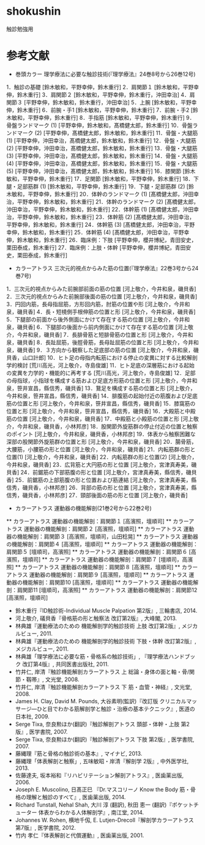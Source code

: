 shokushin
=========

触診勉強用


# 参考文献 
* 巻頭カラー 理学療法に必要な触診技術(『理学療法』24巻8号から26巻12号)

1．触診の基礎 [鈴木敏和，平野幸伸，鈴木重行]
2．肩関節１ [鈴木敏和，平野幸伸，鈴木重行]
3．肩関節２ [鈴木敏和，平野幸伸，鈴木重行，沖田幸治]
4．肩関節３ [平野幸伸，鈴木敏和，鈴木重行，沖田幸治]
5．上腕 [鈴木敏和，平野幸伸，鈴木重行]
6．前腕・手1 [鈴木敏和，平野幸伸，鈴木重行]
7．前腕・手2 [鈴木敏和，平野幸伸，鈴木重行]
8．手指筋 [鈴木敏和，平野幸伸，鈴木重行]
9．骨盤ランドマーク (1) [平野幸伸，鈴木敏和，髙橋健太郎，鈴木重行]
10．骨盤ランドマーク (2) [平野幸伸，髙橋健太郎，鈴木敏和，鈴木重行]
11．骨盤・大腿筋 (1) [平野幸伸，沖田幸治，髙橋健太郎，鈴木敏和，鈴木重行]
12．骨盤・大腿筋 (2) [平野幸伸，沖田幸治，髙橋健太郎，鈴木敏和，鈴木重行]
13．骨盤・大腿筋 (3) [平野幸伸，沖田幸治，髙橋健太郎，鈴木敏和，鈴木重行]
14．骨盤・大腿筋 (4) [平野幸伸，沖田幸治，髙橋健太郎，鈴木敏和，鈴木重行]
15．骨盤・大腿筋 (5) [平野幸伸，沖田幸治，髙橋健太郎，鈴木敏和，鈴木重行]
16．膝関節 [鈴木敏和，平野幸伸，鈴木重行]
17．足関節 [鈴木敏和，平野幸伸，鈴木重行]
18．下腿・足部筋群 (1) [鈴木敏和，平野幸伸，鈴木重行]
19．下腿・足部筋群 (2) [鈴木敏和，平野幸伸，鈴木重行]
20．体幹のランドマーク (1) [髙橋健太郎，沖田幸治，平野幸伸，鈴木敏和，鈴木重行]
21．体幹のランドマーク (2) [髙橋健太郎，沖田幸治，平野幸伸，鈴木敏和，鈴木重行]
22．体幹筋 (1) [髙橋健太郎，沖田幸治，平野幸伸，鈴木敏和，鈴木重行]
23．体幹筋 (2) [髙橋健太郎，沖田幸治，平野幸伸，鈴木敏和，鈴木重行]
24．体幹筋 (3) [髙橋健太郎，沖田幸治，平野幸伸，鈴木敏和，鈴木重行]
25．体幹筋 (4) [髙橋健太郎，沖田幸治，平野幸伸，鈴木敏和，鈴木重行]
26．臨床例：下肢 [平野幸伸，櫻井博紀，青田安史，栗田泰成，鈴木重行]
27．臨床例：上肢・体幹 [平野幸伸，櫻井博紀，青田安史，栗田泰成，鈴木重行]


* カラーアトラス 三次元的視点からみた筋の位置(『理学療法』22巻3号から24巻7号)

1．三次元的視点からみた前腕部前面の筋の位置 [河上敬介，今井和泉，磯貝香]
2．三次元的視点からみた前腕部後面の筋の位置 [河上敬介，今井和泉，磯貝香]
3．円回内筋，長母指屈筋，方形回内筋，肘筋の位置や形 [河上敬介，今井和泉，磯貝香]
4．長・短橈側手根伸筋の位置と形 [河上敬介，今井和泉，磯貝香]
5．下腿部の前面から後外側面にかけて存在する筋の位置 [河上敬介，今井和泉，磯貝香]
6．下腿部の後面から前内側面にかけて存在する筋の位置 [河上敬介，今井和泉，磯貝香]
7．長腓骨筋と短腓骨筋の位置と形 [河上敬介，今井和泉，磯貝香]
8．長趾屈筋，後脛骨筋，長母趾屈筋の位置と形 [河上敬介，今井和泉，磯貝香]
9．３方向から観察した足底部の筋の位置 [河上敬介，今井和泉，磯貝香，山口計郎]
10．ヒト足の母指内転筋における停止の変異に対する比較解剖学的検討 [荒川高光，河上敬介，寺島俊雄]
11．ヒト足底の深層筋における起始の変異を力学的・機能的に再考する [荒川高光，河上敬介，寺島俊雄]
12．足部の母指球，小指球を構成する筋および足底方形筋の位置と形 [河上敬介，今井和泉，笹井宣昌，縣信秀，磯貝香]
13．鵞足を構成する筋の位置と形 [河上敬介，今井和泉，笹井宣昌，縣信秀，磯貝香]
14．腓腹筋の起始付近の筋腹および足底筋の位置と形 [河上敬介，今井和泉，笹井宣昌，縣信秀，磯貝香]
15．膝窩筋の位置と形 [河上敬介，今井和泉，笹井宣昌，縣信秀，磯貝香]
16．大殿筋と中殿筋の位置 [河上敬介，今井和泉，磯貝香]
17．中殿筋と小殿筋の位置と形 [河上敬介，今井和泉，磯貝香，小林邦彦]
18．股関節外旋筋群の停止付近の位置と触察のポイント [河上敬介，今井和泉，磯貝香，小林邦彦]
19．体表から触察困難な深部の股関節外旋筋群の位置と形 [河上敬介，今井和泉，磯貝香]
20．腸骨筋，大腰筋，小腰筋の形と位置 [河上敬介，今井和泉，磯貝香]
21．内転筋群の形と位置(1) [河上敬介，今井和泉，磯貝香]
22．内転筋群の形と位置(2) [河上敬介，今井和泉，磯貝香]
23．広背筋と大円筋の形と位置 [河上敬介，宮津真寿美，磯貝香]
24．前鋸筋の下部筋腹の形と位置 [河上敬介，宮津真寿美，縣信秀，磯貝香]
25．前鋸筋の上部筋腹の形と位置および筋連結 [河上敬介，宮津真寿美，縣信秀，磯貝香，小林邦彦]
26．背部の筋の形と位置 [河上敬介，宮津真寿美，縣信秀，磯貝香，小林邦彦]
27．頸部後面の筋の形と位置 [河上敬介，磯貝香]

* カラーアトラス 運動器の機能解剖(21巻2号から22巻2号)

** カラーアトラス 運動器の機能解剖：肩関節１ [高濱照，壇順司]
** カラーアトラス 運動器の機能解剖：肩関節２ [高濱照，壇順司]
** カラーアトラス 運動器の機能解剖：肩関節３ [高濱照，壇順司，山田稔晃]
** カラーアトラス 運動器の機能解剖：肩関節４ [高濱照，壇順司]
** カラーアトラス 運動器の機能解剖：肩関節５ [壇順司，高濱照]
** カラーアトラス 運動器の機能解剖：肩関節６ [高濱照，壇順司]
** カラーアトラス 運動器の機能解剖：肩関節７ [壇順司，高濱照]
** カラーアトラス 運動器の機能解剖：肩関節８ [高濱照，壇順司]
** カラーアトラス 運動器の機能解剖：肩関節９ [高濱照，壇順司]
** カラーアトラス 運動器の機能解剖：肩関節10 [高濱照，壇順司]
** カラーアトラス 運動器の機能解剖：肩関節11 [壇順司，高濱照]
** カラーアトラス 運動器の機能解剖：肩関節12 [高濱照，壇順司]


* 鈴木重行『ID触診術-Individual Muscle Palpation 第2版』, 三輪書店, 2014.
* 河上敬介, 礒貝香『骨格筋の形と触察法 改訂第2版』, 大峰閣, 2013.
* 林典雄『運動療法のための 機能解剖学的触診技術 上肢 改訂第2版』, メジカルビュー, 2011.
* 林典雄『運動療法のための 機能解剖学的触診技術 下肢・体幹 改訂第2版』, メジカルビュー, 2011.  
* 林典雄「理学療法に必要な筋・骨格系の触診技術」, 『理学療法ハンドブック 改訂第4版』, 共同医書出版社, 2011.
* 竹井仁, 岸清『触診機能解剖カラーアトラス 上 総論・身体の面と軸・骨/関節・靱帯』, 文光堂, 2008.
* 竹井仁, 岸清『触診機能解剖カラーアトラス 下 筋・血管・神経』, 文光堂, 2008.
* James H. Clay, David M. Pounds, 大谷素明(監訳)『改訂版 クリニカルマッサージ―ひと目でわかる筋解剖学と触診・治療の基本テクニック』, 医道の日本社, 2009.
* Serge Tixa, 奈良勲ほか(翻訳)『触診解剖アトラス 頚部・体幹・上肢 第2版』, 医学書院, 2007.
* Serge Tixa, 奈良勲ほか(翻訳)『触診解剖アトラス 下肢 第2版』, 医学書院, 2007.
* 藤縄理『筋と骨格の触診術の基本』, マイナビ, 2013.
* 藤縄理「体表解剖と触察」, 五味敏昭・岸清『解剖学 2版』, 中外医学社, 2013.
* 佐藤達夫, 坂本裕和『リハビリテーション解剖アトラス』, 医歯薬出版, 2006.
* Joseph E. Muscolino, 日髙正巳 『Dr.マスコリーノ Know the Body 筋・骨格の理解と触診のすべて』, 医歯薬出版, 2014.
* Richard Tunstall, Nehal Shah, 大川 淳 (翻訳), 秋田 恵一 (翻訳)『ポケットチューター 体表からわかる人体解剖学』, 南江堂, 2014. 
* Johannes W. Rohen, 横地千仭, E. Lutjen-Drecoll『解剖学カラーアトラス 第7版』, 医学書院, 2012.
* 竹内 孝仁『体表解剖と代償運動』, 医歯薬出版, 2001.

